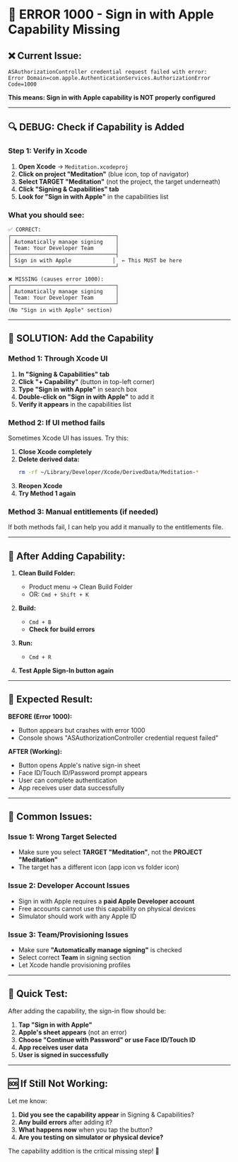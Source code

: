 # 🚨 ERROR 1000 - Sign in with Apple Capability Missing

## ❌ Current Issue:
```
ASAuthorizationController credential request failed with error: 
Error Domain=com.apple.AuthenticationServices.AuthorizationError Code=1000
```

**This means: Sign in with Apple capability is NOT properly configured**

---

## 🔍 DEBUG: Check if Capability is Added

### Step 1: Verify in Xcode
1. **Open Xcode** → `Meditation.xcodeproj`
2. **Click on project "Meditation"** (blue icon, top of navigator)
3. **Select TARGET "Meditation"** (not the project, the target underneath)
4. **Click "Signing & Capabilities" tab**
5. **Look for "Sign in with Apple"** in the capabilities list

### What you should see:
```
✅ CORRECT:
┌─────────────────────────────────┐
│ Automatically manage signing    │
│ Team: Your Developer Team       │
├─────────────────────────────────┤
│ Sign in with Apple             │  ← This MUST be here
└─────────────────────────────────┘

❌ MISSING (causes error 1000):
┌─────────────────────────────────┐
│ Automatically manage signing    │
│ Team: Your Developer Team       │
└─────────────────────────────────┘
(No "Sign in with Apple" section)
```

---

## 🚀 SOLUTION: Add the Capability

### Method 1: Through Xcode UI
1. **In "Signing & Capabilities" tab**
2. **Click "+ Capability"** (button in top-left corner)
3. **Type "Sign in with Apple"** in search box
4. **Double-click on "Sign in with Apple"** to add it
5. **Verify it appears** in the capabilities list

### Method 2: If UI method fails
Sometimes Xcode UI has issues. Try this:
1. **Close Xcode completely**
2. **Delete derived data:**
   ```bash
   rm -rf ~/Library/Developer/Xcode/DerivedData/Meditation-*
   ```
3. **Reopen Xcode**
4. **Try Method 1 again**

### Method 3: Manual entitlements (if needed)
If both methods fail, I can help you add it manually to the entitlements file.

---

## 🔧 After Adding Capability:

1. **Clean Build Folder:**
   - Product menu → Clean Build Folder
   - OR: `Cmd + Shift + K`

2. **Build:**
   - `Cmd + B`
   - **Check for build errors**

3. **Run:**
   - `Cmd + R`

4. **Test Apple Sign-In button again**

---

## 🎯 Expected Result:

**BEFORE (Error 1000):**
- Button appears but crashes with error 1000
- Console shows "ASAuthorizationController credential request failed"

**AFTER (Working):**
- Button opens Apple's native sign-in sheet
- Face ID/Touch ID/Password prompt appears
- User can complete authentication
- App receives user data successfully

---

## 🚨 Common Issues:

### Issue 1: Wrong Target Selected
- Make sure you select **TARGET "Meditation"**, not the **PROJECT "Meditation"**
- The target has a different icon (app icon vs folder icon)

### Issue 2: Developer Account Issues
- Sign in with Apple requires a **paid Apple Developer account**
- Free accounts cannot use this capability on physical devices
- Simulator should work with any Apple ID

### Issue 3: Team/Provisioning Issues
- Make sure **"Automatically manage signing"** is checked
- Select correct **Team** in signing section
- Let Xcode handle provisioning profiles

---

## 📱 Quick Test:

After adding the capability, the sign-in flow should be:
1. **Tap "Sign in with Apple"**
2. **Apple's sheet appears** (not an error)
3. **Choose "Continue with Password" or use Face ID/Touch ID**
4. **App receives user data**
5. **User is signed in successfully**

---

## 🆘 If Still Not Working:

Let me know:
1. **Did you see the capability appear** in Signing & Capabilities?
2. **Any build errors** after adding it?
3. **What happens now** when you tap the button?
4. **Are you testing on simulator or physical device?**

The capability addition is the critical missing step! 🚀
